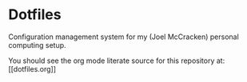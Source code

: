 
# Dotfiles

Configuration management system for my (Joel McCracken) personal
computing setup.


You should see the org mode literate source for this repository at: [[dotfiles.org]]
